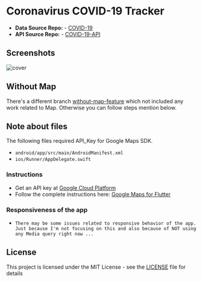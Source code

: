 # Coronavirus COVID-19 Tracker

* **Data Source Repo:** - [COVID-19](https://github.com/CSSEGISandData/COVID-19)
* **API Source Repo:** - [COVID-19-API](https://github.com/mathdroid/covid-19-api)

## Screenshots

![cover](https://user-images.githubusercontent.com/26044917/79067881-2db97680-7cdc-11ea-9d47-4e853bfe50c1.png)

## Without Map

There's a different branch [without-map-feature](https://github.com/AbdullahChauhan/Coronavirus-COVID-19-Tracker/tree/without-map-feature) which not included any work related to Map. Otherwise you can follow steps mention below.

## Note about files

The following files required API_Key for Google Maps SDK. 

- `android/app/src/main/AndroidManifest.xml`
- `ios/Runner/AppDelegate.swift`

### Instructions

- Get an API key at [Google Cloud Platform](https://cloud.google.com/maps-platform/)
- Follow the complete instructions here: [Google Maps for Flutter](https://pub.dev/packages/google_maps_flutter)

### Responsiveness of the app

- `There may be some issues related to responsive behavior of the app. Just because I'm not focusing on this and also because of NOT using any Media query right now ...`

## License

This project is licensed under the MIT License - see the [LICENSE](LICENSE) file for details
